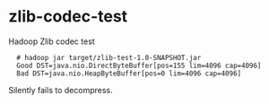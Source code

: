 # zlib-codec-test
Hadoop Zlib codec test

      # hadoop jar target/zlib-test-1.0-SNAPSHOT.jar 
      Good DST=java.nio.DirectByteBuffer[pos=155 lim=4096 cap=4096]
      Bad DST=java.nio.HeapByteBuffer[pos=0 lim=4096 cap=4096]

Silently fails to decompress.
